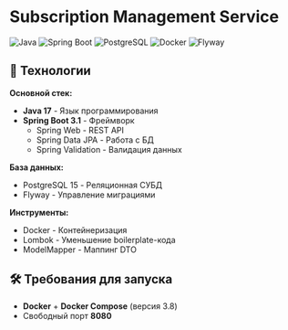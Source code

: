# Subscription Management Service

![Java](https://img.shields.io/badge/Java-17-blue)
![Spring Boot](https://img.shields.io/badge/Spring_Boot-3.1-green)
![PostgreSQL](https://img.shields.io/badge/PostgreSQL-15-orange)
![Docker](https://img.shields.io/badge/Docker-✓-blue)
![Flyway](https://img.shields.io/badge/Flyway-✓-brightgreen)

## 🚀 Технологии

**Основной стек:**
- **Java 17** - Язык программирования
- **Spring Boot 3.1** - Фреймворк
  - Spring Web - REST API
  - Spring Data JPA - Работа с БД
  - Spring Validation - Валидация данных

**База данных:**
- PostgreSQL 15 - Реляционная СУБД
- Flyway - Управление миграциями

**Инструменты:**
- Docker - Контейнеризация
- Lombok - Уменьшение boilerplate-кода
- ModelMapper - Маппинг DTO

## 🛠️ Требования для запуска

- **Docker** + **Docker Compose** (версия 3.8)
- Свободный порт **8080**
